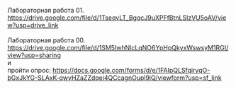 Лабораторная работа 01. <br>
https://drive.google.com/file/d/1TseqvLT_BgqcJ9uXPFfBtnLSlzVU5oAV/view?usp=drive_link
<br><br>
Лабораторная работа 00. <br>
https://drive.google.com/file/d/1SM5IwhNlcLqNO6YpHpQkyxWswsyM1RGI/view?usp=sharing  <br>
 и <br>
пройти опрос: https://docs.google.com/forms/d/e/1FAIpQLSfqiryqO-bGxJkYG-SLAxK-qwyHZaZZdqei4QCcagnOupl9iQ/viewform?usp=sf_link 
